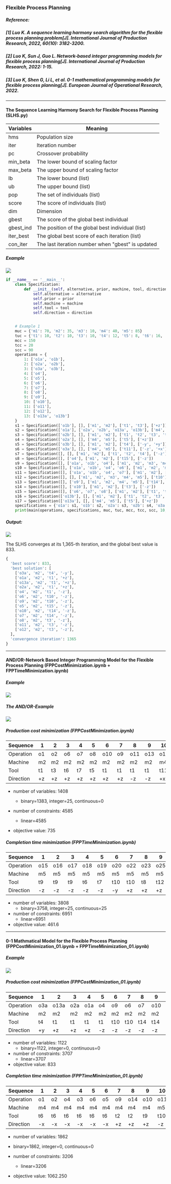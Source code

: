 ### Flexible Process Planning

##### Reference: 

##### [1] Luo K. A sequence learning harmony search algorithm for the flexible process planning problem[J]. International Journal of Production Research, 2022, 60(10): 3182-3200.

##### [2] Luo K, Sun J, Guo L. Network-based integer programming models for flexible process planning[J]. International Journal of Production Research, 2022: 1-15.

##### [3] Luo K, Shen G, Li L, et al. 0-1 mathematical programming models for flexible process planning[J]. European Journal of Operational Research, 2022.

-------------

#### The Sequence Learning Harmony Search for Flexible Process Planning (SLHS.py)

| Variables | Meaning                                           |
| --------- | ------------------------------------------------- |
| hms       | Population size                                   |
| iter      | Iteration number                                  |
| pc        | Crossover probability                             |
| min_beta  | The lower bound of scaling factor                 |
| max_beta  | The upper bound of scaling factor                 |
| lb        | The lower bound (list)                            |
| ub        | The upper bound (list)                            |
| pop       | The set of individuals (list)                     |
| score     | The score of individuals (list)                   |
| dim       | Dimension                                         |
| gbest     | The score of the global best individual           |
| gbest_ind | The position of the global best individual (list) |
| iter_best | The global best score of each iteration (list)    |
| con_iter  | The last iteration number when "gbest" is updated |

##### Example

![](https://github.com/Xavier-MaYiMing/Flexible-Process-Planning/blob/main/Example%201.png)

```python
if __name__ == '__main__':
    class Specification:
        def __init__(self, alternative, prior, machine, tool, direction):
            self.alternative = alternative
            self.prior = prior
            self.machine = machine
            self.tool = tool
            self.direction = direction


    # Example 1
    muc = {'m1': 70, 'm2': 35, 'm3': 10, 'm4': 40, 'm5': 85}
    tuc = {'t1': 10, 't2': 10, 't3': 10, 't4': 12, 't5': 8, 't6': 16, 't7': 3, 't8': 3, 't9': 4, 't10': 2, 't11': 10, 't12': 5, 't13': 6, 't14': 3, 't15': 6, 't16': 3, 't17': 4}
    mcc = 150
    tcc = 20
    scc = 90
    operations = {
        1: ['o1a', 'o1b'],
        2: ['o2a', 'o2b'],
        3: ['o3a', 'o3b'],
        4: ['o4'],
        5: ['o5'],
        6: ['o6'],
        7: ['o7'],
        8: ['o8'],
        9: ['o9'],
        10: ['o10'],
        11: ['o11'],
        12: ['o12'],
        13: ['o13a', 'o13b']
    }
    s1 = Specification(['o1b'], [], ['m1', 'm2'], ['t1', 't3'], ['+z'])
    s2 = Specification(['o1a'], ['o2a', 'o2b', 'o13a', 'o13b'], ['m4', 'm5'], ['t5', 't15'], ['+z'])
    s3 = Specification(['o2b'], [], ['m1', 'm2'], ['t1', 't2', 't3', 't4'], ['+z'])
    s4 = Specification(['o2a'], [], ['m4', 'm5'], ['t5'], ['+z'])
    s5 = Specification(['o3b'], [], ['m1', 'm2'], ['t4'], ['-y', '+y'])
    s6 = Specification(['o3a'], [], ['m4', 'm5'], ['t11'], ['-z', '+x'])
    s7 = Specification([], [], ['m1', 'm2'], ['t1', 't2', 't4'], ['-z'])
    s8 = Specification([], ['o4'], ['m1', 'm2'], ['t15'], ['-z'])
    s9 = Specification([], ['o1a', 'o1b', 'o4'], ['m1', 'm2', 'm3', 'm4', 'm5'], ['t10'], ['-z'])
    s10 = Specification([], ['o1a', 'o1b', 'o4', 'o6'], ['m1', 'm2', 'm3', 'm5'], ['t14'], ['-z'])
    s11 = Specification([], ['o1a', 'o1b', 'o4', 'o7'], ['m1', 'm2'], ['t3'], ['-z'])
    s12 = Specification([], [], ['m1', 'm2', 'm3', 'm4', 'm5'], ['t10'], ['-z'])
    s13 = Specification([], ['o9'], ['m1', 'm2', 'm4', 'm5'], ['t14'], '-z')
    s14 = Specification([], ['o10'], ['m1', 'm2'], ['t3'], ['-z'])
    s15 = Specification([], ['o6', 'o7', 'o8'], ['m1', 'm2'], ['t1', 't2', 't3', 't4'], ['-z'])
    s16 = Specification(['o13b'], [], ['m1', 'm2'], ['t1', 't2', 't3', 't4'], ['+z'])
    s17 = Specification(['o13a'], [], ['m4', 'm5'], ['t5'], ['+z'])
    specifications = {'o1a': s1, 'o1b': s2, 'o2a': s3, 'o2b': s4, 'o3a': s5, 'o3b': s6, 'o4': s7, 'o5': s8, 'o6': s9, 'o7': s10, 'o8': s11, 'o9': s12, 'o10': s13, 'o11': s14, 'o12': s15, 'o13a': s16, 'o13b': s17}
    print(main(operations, specifications, muc, tuc, mcc, tcc, scc, 10, 10000))
```

##### Output:

![](https://github.com/Xavier-MaYiMing/Flexible-Process-Planning/blob/main/convergence%20curve.png)

The SLHS converges at its 1,365-th iteration, and the global best value is 833. 

```python
{
  'best score': 833, 
  'best solution': [
    ['o3a', 'm2', 't4', '-y'], 
    ['o1a', 'm2', 't1', '+z'], 
    ['o13a', 'm2', 't1', '+z'], 
    ['o2a', 'm2', 't1', '+z'], 
    ['o4', 'm2', 't1', '-z'], 
    ['o6', 'm2', 't10', '-z'], 
    ['o9', 'm2', 't10', '-z'], 
    ['o5', 'm2', 't15', '-z'], 
    ['o10', 'm2', 't14', '-z'], 
    ['o7', 'm2', 't14', '-z'], 
    ['o8', 'm2', 't3', '-z'], 
    ['o11', 'm2', 't3', '-z'], 
    ['o12', 'm2', 't3', '-z'],
  ], 
  'convergence iteration': 1365
}

```

----

#### AND/OR-Network Based Integer Programming Model for the Flexible Process Planning (FPPCostMinimization.ipynb + FPPTimeMinimization.ipynb)

##### Example

![](https://github.com/Xavier-MaYiMing/Flexible-Process-Planning/blob/main/Example%202.png)

##### The AND/OR-Example

![](https://github.com/Xavier-MaYiMing/Flexible-Process-Planning/blob/main/The%20AND:OR%20network%20of%20Example%202.png)

##### Production cost minimization (FPPCostMinimization.ipynb)

| Sequence  | 1    | 2    | 3    | 4    | 5    | 6    | 7    | 8    | 9    | 10   |
| --------- | ---- | ---- | ---- | ---- | ---- | ---- | ---- | ---- | ---- | ---- |
| Operation | o1   | o2   | o6   | o7   | o8   | o10  | o9   | o11  | o13  | o14  |
| Machine   | m2   | m2   | m2   | m2   | m2   | m2   | m2   | m2   | m2   | m4   |
| Tool      | t1   | t3   | t6   | t7   | t5   | t1   | t1   | t1   | t1   | t11  |
| Direction | +z   | +z   | +z   | +z   | +z   | +z   | +z   | -z   | -z   | +x   |

 - number of variables: 1408
   - binary=1383, integer=25, continuous=0
   
 - number of constraints: 4585
   - linear=4585
   
 - objective value: 735

   

##### Completion time minimization (FPPTimeMinimization.ipynb)

| Sequence  | 1    | 2    | 3    | 4    | 5    | 6    | 7    | 8    | 9    | 10   |
| --------- | ---- | ---- | ---- | ---- | ---- | ---- | ---- | ---- | ---- | ---- |
| Operation | o15  | o16  | o17  | o18  | o19  | o20  | o22  | o23  | o25  | o24  |
| Machine   | m5   | m5   | m5   | m5   | m5   | m5   | m5   | m5   | m5   | m5   |
| Tool      | t9   | t9   | t9   | t6   | t7   | t10  | t10  | t8   | t12  | t12  |
| Direction | -z   | -z   | -z   | -z   | -z   | -y   | +z   | +z   | +z   | +z   |

- number of variables: 3808
   - binary=3758, integer=25, continuous=25
- number of constraints: 6951
   - linear=6951
- objective value: 461.6

---------

#### 0-1 Mathmatical Model for the Flexible Process Planning (FPPCostMinimization_01.ipynb + FPPTimeMinimization_01.ipynb)

##### Example

![](https://github.com/Xavier-MaYiMing/Flexible-Process-Planning/blob/main/Example%201.png)

##### Production cost minimization (FPPCostMinimization_01.ipynb)

| Sequence  | 1    | 2    | 3    | 4    | 5    | 6    | 7    | 8    | 9    | 10   | 11   | 12   | 13   |
| --------- | ---- | ---- | ---- | ---- | ---- | ---- | ---- | ---- | ---- | ---- | ---- | ---- | ---- |
| Operation | o3a  | o13a | o2a  | o1a  | o4   | o9   | o6   | o7   | o10  | o8   | o11  | o12  | o5   |
| Machine   | m2   | m2   | m2   | m2   | m2   | m2   | m2   | m2   | m2   | m2   | m2   | m2   | m2   |
| Tool      | t4   | t1   | t1   | t1   | t1   | t10  | t10  | t14  | t14  | t4   | t4   | t4   | t15  |
| Direction | +y   | +z   | +z   | +z   | -z   | -z   | -z   | -z   | -z   | -z   | -z   | -z   | -z   |

- number of variables: 1122
   - binary=1122, integer=0, continuous=0
- number of constraints: 3707
   - linear=3707
- objective value: 833



##### Completion time minimization (FPPTimeMinimization_01.ipynb)

| Sequence  | 1    | 2    | 3    | 4    | 5    | 6    | 7    | 8    | 9    | 10   | 11   | 12   | 13   | 14   |
| --------- | ---- | ---- | ---- | ---- | ---- | ---- | ---- | ---- | ---- | ---- | ---- | ---- | ---- | ---- |
| Operation | o1   | o2   | o4   | o3   | o6   | o5   | o9   | o14  | o10  | o11  | o12  | o13  | o7   | o8   |
| Machine   | m4   | m4   | m4   | m4   | m4   | m4   | m4   | m4   | m4   | m5   | m4   | m4   | m4   | m4   |
| Tool      | t6   | t6   | t6   | t6   | t6   | t6   | t2   | t2   | t9   | t10  | t1   | t5   | t7   | t7   |
| Direction | -x   | -x   | -x   | -x   | -x   | -x   | +z   | +z   | +z   | -z   | +y   | +y   | +x   | +x   |

- number of variables: 1862

- binary=1862, integer=0, continuous=0

- number of constraints: 3206
   - linear=3206
- objective value: 1062.250

